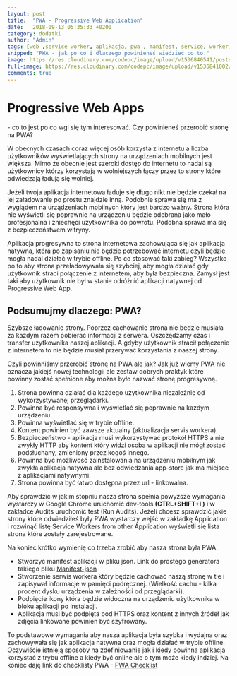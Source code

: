```yaml
---
layout: post
title:  "PWA - Progressive Web Application"
date:   2018-09-13 05:35:33 +0200
category: dodatki
author: "Admin"
tags: [web ,service worker, aplikacja, pwa , manifest, service, worker, icon, offline]
snipped: "PWA - jak po co i dlaczego powinieneś wiedzieć co to."
image: https://res.cloudinary.com/codepc/image/upload/v1536840541/posts/pwa/progressive-web-app-co-to-jest-codepc.pl.png
full-image: https://res.cloudinary.com/codepc/image/upload/v1536841002/posts/pwa/progressive-web-app-co-to-jest-post-img-wiekszy-codepc.pl.png
comments: true
---
```


<h1> Progressive Web Apps </h1> - co to jest po co wgl się tym interesować. Czy powinieneś przerobić stronę na PWA?

W obecnych czasach coraz więcej osób korzysta z internetu a liczba użytkowników wyświetlających strony na urządzeniach mobilnych jest większa. Mimo że obecnie jest szeroki dostęp do internetu to nadal są użytkownicy którzy korzystają w wolniejszych łączy przez to strony które odwiedzają ładują się wolniej.

Jeżeli twoja aplikacja internetowa ładuje się długo nikt nie będzie czekał na jej załadowanie po prostu znajdzie inną. Podobnie sprawa się ma z wyglądem na urządzeniach mobilnych który jest bardzo ważny. Strona która nie wyświetli się poprawnie na urządzeniu będzie odebrana jako mało profesjonalna i zniechęci użytkownika do powrotu. Podobna sprawa ma się z bezpieczeństwem witryny.

Aplikacja progresywna to strona internetowa zachowująca się jak aplikacja natywna, która po zapisaniu nie będzie potrzebować internetu czyli będzie mogła nadal działać w trybie offline.
Po co stosować taki zabieg? Wszystko po to aby strona przeładowywała się szybciej, aby mogła działać gdy użytkownik straci połączenie z internetem, aby była bezpieczna.
Zamysł jest taki aby użytkownik nie był w stanie odróżnić aplikacji natywnej od Progressive Web App.

## Podsumujmy dlaczego: PWA?

Szybsze ładowanie strony. Poprzez cachowanie strona nie będzie musiała za każdym razem pobierać informacji z serwera.
Oszczędzamy czas i transfer użytkownika naszej aplikacji. A gdyby użytkownik stracił połączenie z internetem to nie będzie musiał przerywać korzystania z naszej strony.

Czyli powinniśmy przerobić stronę na PWA ale jak? Jak już wiemy PWA nie oznacza jakiejś nowej technologii ale zestaw dobrych praktyk które powinny zostać spełnione aby można było nazwać stronę progresywną.
1. Strona powinna działać dla każdego użytkownika niezależnie od wykorzystywanej przeglądarki.
2. Powinna być responsywna i wyświetlać się poprawnie na każdym urządzeniu.
3. Powinna wyświetlać się w trybie offline.
4. Kontent powinien być zawsze aktualny (aktualizacja servis workera).
5. Bezpieczeństwo - aplikacja musi wykorzystywać protokół HTTPS a nie zwykły HTTP aby kontent który widzi osoba w aplikacji nie mógł zostać podsłuchany, zmieniony przez kogoś innego.
6. Powinna być możliwość zainstalowania na urządzeniu mobilnym jak zwykła aplikacja natywna ale bez odwiedzania app-store jak ma miejsce z aplikacjami natywnymi.
7. Strona powinna być łatwo dostępna przez url - linkowalna.

Aby sprawdzić w jakim stopniu nasza strona spełnia powyższe wymagania wystarczy w Google Chrome uruchomić dev-tools <b>(CTRL+SHIFT+I )</b> i w zakładce Audits uruchomić test (Run Audits).
Jeżeli chcesz sprawdzić jakie strony które odwiedziłeś były PWA wystarczy wejść w zakładkę Application i rozwinąć listę Service Workers from other Application wyświetli się lista strona które zostały zarejestrowane. 

Na koniec krótko wymienię co trzeba zrobić aby nasza strona była PWA.
- Stworzyć manifest aplikacji w pliku json. Link do prostego generatora takiego pliku <a href="https://app-manifest.firebaseapp.com" > Manifest-json</a>
- Stworzenie serwis workera który będzie cachować naszą stronę w tle i zapisywał informacje w pamięci podręcznej. (Wielkość cachu - kilka procent dysku urządzenia w zależności od przeglądarki).
- Podpięcie ikony która będzie widoczna na urządzeniu użytkownika w bloku aplikacji po instalacji.
- Aplikacja musi być podpięta pod HTTPS oraz kontent z innych źródeł jak zdjęcia linkowane powinien być szyfrowany.


To podstawowe wymagania aby nasza aplikacja była szybka i wydajna oraz zachowywała się jak aplikacja natywna oraz mogła działać w trybie offline. Oczywiście istnieją sposoby na zdefiniowanie jak i kiedy powinna aplikacja korzystać z trybu offline a kiedy być online ale o tym może kiedy indziej.
Na koniec daję link do checklisty PWA - <a href="https://developers.google.com/web/progressive-web-apps/checklist" > PWA Checklist </a>




